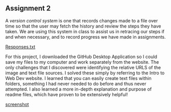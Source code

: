 ## Assignment 2

A _version control system_ is one that records changes made to a file over time so that the user may fetch the history and review the steps they have taken. We are using this system in class to assist us in retracing our steps if and when necessary, and to record progress we have made in assignments.

[Responses.txt](\responses.txt)

For this project, I downloaded the GitHub Desktop Application so I could save my files to my computer and work separately from the website.
The only challenges that I discovered were identifying the relative URLS of the image and text file sources. I solved these simply by referring to the Intro to Web Dev website.
I learned that you can easily create text files within folders, something I had never needed to do before and thus never attempted. I also learned a more in-depth explanation and purpose of readme files, which have proven to be extensively helpful!

[screenshot](/assignment-2/Images/assignment2screenshot.png)
